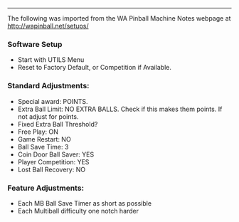 ***
The following was imported from the WA Pinball Machine Notes webpage at http://wapinball.net/setups/
### Software Setup
-   Start with UTILS Menu
-   Reset to Factory Default, or Competition if Available.
### Standard Adjustments:
-   Special award: POINTS.
-   Extra Ball Limit: NO EXTRA BALLS. Check if this makes them points. If not adjust for points.
-   Fixed Extra Ball Threshold?
-   Free Play: ON
-   Game Restart: NO
-   Ball Save Time: 3
-   Coin Door Ball Saver: YES
-   Player Competition: YES
-   Lost Ball Recovery: NO
### Feature Adjustments:
-   Each MB Ball Save Timer as short as possible
-   Each Multiball difficulty one notch harder